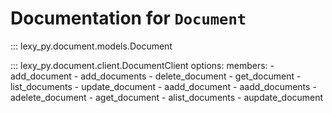 # Documentation for `Document`

::: lexy_py.document.models.Document

::: lexy_py.document.client.DocumentClient
    options:
        members:
            - add_document
            - add_documents
            - delete_document
            - get_document
            - list_documents
            - update_document
            - aadd_document
            - aadd_documents
            - adelete_document
            - aget_document
            - alist_documents
            - aupdate_document
